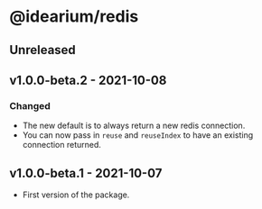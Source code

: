 # @idearium/redis

## Unreleased

## v1.0.0-beta.2 - 2021-10-08

### Changed

-   The new default is to always return a new redis connection.
-   You can now pass in `reuse` and `reuseIndex` to have an existing connection returned.

## v1.0.0-beta.1 - 2021-10-07

-   First version of the package.
